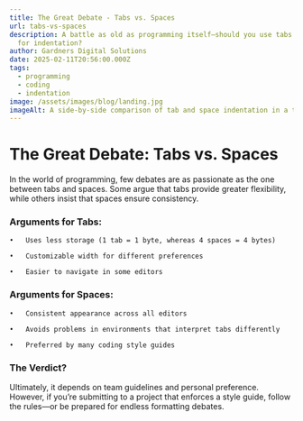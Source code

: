 ```yaml
---
title: The Great Debate - Tabs vs. Spaces
url: tabs-vs-spaces
description: A battle as old as programming itself—should you use tabs or spaces
  for indentation?
author: Gardners Digital Solutions
date: 2025-02-11T20:56:00.000Z
tags:
  - programming
  - coding
  - indentation
image: /assets/images/blog/landing.jpg
imageAlt: A side-by-side comparison of tab and space indentation in a text editor
---
```




# **The Great Debate: Tabs vs. Spaces**



In the world of programming, few debates are as passionate as the one between tabs and spaces. Some argue that tabs provide greater flexibility, while others insist that spaces ensure consistency.


### **Arguments for Tabs:**

	•	Uses less storage (1 tab = 1 byte, whereas 4 spaces = 4 bytes)

	•	Customizable width for different preferences

	•	Easier to navigate in some editors


### Arguments for Spaces:

	•	Consistent appearance across all editors

	•	Avoids problems in environments that interpret tabs differently

	•	Preferred by many coding style guides



### The Verdict?

Ultimately, it depends on team guidelines and personal preference. However, if you’re submitting to a project that enforces a style guide, follow the rules—or be prepared for endless formatting debates.
